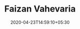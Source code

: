 ---
title: Faizan Vahevaria
date: 2020-04-23T14:59:10+05:30

main_project_heading: Some of the Successful JAMStack Projects

main_skill_heading: Here Are Some of My Skills.

person_image: /img/team/faizan-vahevaria.png
first_name: Faizan
last_name: Vahevaria
job_title: Front-End Developer, JAMStack, Hugo, Jekyll
email: "faizanvahevaria@gmail.com"

phone: "+91 8758 382878"

experience: "6 years"
github_username: "faizanvahevaria"

description: Web Developer with over 6 years of experience mostly focusing on Front-End using ReactJS and JAMstack websites, juggling between different timezones to serve the clients. Praised by all the clients for Clear Communication.

skills:
  - "HTML"
  - "CSS"
  - "JAMstack"
  - "Hugo"
  - "JavaScript"
  - "jQuery"
  - "Bootstrap"
  - "SASS"
  - "Jekyll"
  - "ReactJS"
  - "SEO"
  - "Netlify"
  - "CircleCI"
  - "GitHub"
  - "GitLab"
  - "NodeJS"
  - "REST API"
  - "GraphQL"
  - "Cucumber"
  - "Adobe Apps"
  - "Sentry"
  - "NPM"
  - "Gulp"
  - "AWS"
  - "Azure"
  - "Communication"


projects:
  - name: BIPP Inc
    logo: /img/clients/bipp-inc-logo.svg
    url: "https://bipp.io"
    description: "Marketing and Documentation website built with Hugo and applying the JAMStack methodology to manage their content. Taken care of all the on-page SEO best practices in order rank well on Google."


---